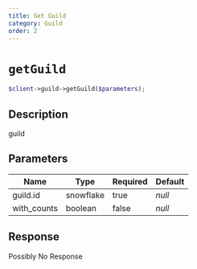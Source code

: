```yaml
---
title: Get Guild
category: Guild
order: 2
---
```


# `getGuild`

```php
$client->guild->getGuild($parameters);
```

## Description

guild

## Parameters


Name | Type | Required | Default
--- | --- | --- | ---
guild.id | snowflake | true | *null*
with_counts | boolean | false | *null*

## Response

Possibly No Response

